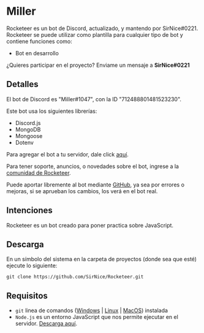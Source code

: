 #  Miller

Rocketeer es un bot de Discord, actualizado, y mantendo por SirNice#0221.
Rocketeer se puede utilizar como plantilla para cualquier tipo de bot y contiene funciones como:

- Bot en desarrollo

¿Quieres participar en el proyecto? Enviame un mensaje a **SirNice#0221**

## Detalles

El bot de Discord es "Miller#1047", con la ID "712488801481523230".

Este bot usa los siguientes librerías:

- Discord.js
- MongoDB
- Mongoose
- Dotenv


Para agregar el bot a tu servidor, dale click [aquí](https://discord.com/api/oauth2/authorize?client_id=712488801481523230&permissions=0&scope=bot).


Para tener soporte, anuncios, o novedades sobre el bot, ingrese a la [comunidad de Rocketeer](https://discord.gg/PumGHKHw5H).


Puede aportar libremente al bot mediante [GitHub](https://github.com/SirNice/Rocketeer), ya sea por errores o mejoras, si se aprueban los cambios, los verá en el bot real.

## Intenciones

Rocketeer es un bot creado para poner practica sobre JavaScript.

## Descarga

En un símbolo del sistema en la carpeta de proyectos (donde sea que esté) ejecute lo siguiente:

`git clone https://github.com/SirNice/Rocketeer.git`

## Requisitos

- `git` linea de comandos ([Windows](https://git-scm.com/download/win) | [Linux](https://git-scm.com/download/linux) | [MacOS](https://git-scm.com/download/mac)) instalada
- `Node.js` es un entorno JavaScript que nos permite ejecutar en el servidor.  [Descarga aquí](https://nodejs.org).




